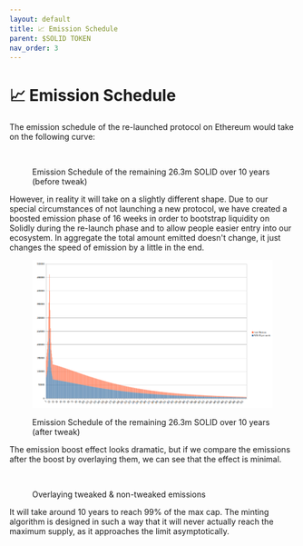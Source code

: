```yaml
---
layout: default
title: 📈 Emission Schedule
parent: $SOLID TOKEN
nav_order: 3
---
```


# 📈 Emission Schedule

The emission schedule of the re-launched protocol on Ethereum would take on the following curve:

<figure><img src="../.gitbook/assets/image (22).png" alt=""><figcaption><p>Emission Schedule of the remaining 26.3m SOLID over 10 years (before tweak)</p></figcaption></figure>

However, in reality it will take on a slightly different shape. Due to our special circumstances of not launching a new protocol, we have created a boosted emission phase of 16 weeks in order to bootstrap liquidity on Solidly during the re-launch phase and to allow people easier entry into our ecosystem. In aggregate the total amount emitted doesn't change, it just changes the speed of emission by a little in the end.

<figure><img src="../.gitbook/assets/image (9) (1).png" alt=""><figcaption><p>Emission Schedule of the remaining 26.3m SOLID over 10 years (after tweak)</p></figcaption></figure>

The emission boost effect looks dramatic, but if we compare the emissions after the boost by overlaying them, we can see that the effect is minimal.

<figure><img src="../.gitbook/assets/image (18).png" alt=""><figcaption><p>Overlaying tweaked &#x26; non-tweaked emissions</p></figcaption></figure>

It will take around 10 years to reach 99% of the max cap. The minting algorithm is designed in such a way that it will never actually reach the maximum supply, as it approaches the limit asymptotically.
